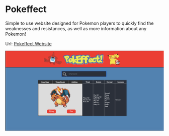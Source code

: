 # Pokeffect
Simple to use website designed for Pokemon players to quickly find the weaknesses and resistances, as well as more information about any Pokemon!

Url: [Pokeffect Website](stark-earth-27044.herokuapp.com)

![](pokeffect.png)
